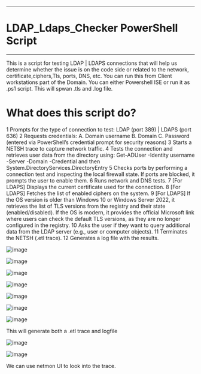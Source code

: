 ************************************************
# **LDAP_Ldaps_Checker PowerShell Script**
************************************************

This is a script for testing LDAP | LDAPS connections that will help us determine whether the issue is on the code side or related to the network, certificate,ciphers,Tls, ports, DNS, etc.
You can run this from Client workstations part of the Domain. You can either Powershell ISE or run it as .ps1 script. This will spwan .tls and .log file.


What does this script do?
==========================
1	Prompts for the type of connection to test: LDAP (port 389) | LDAPS (port 636)
2	Requests credentials:
A. Domain username
B. Domain
C. Password (entered via PowerShell’s credential prompt for security reasons)
3	Starts a NETSH trace to capture network traffic.
4	Tests the connection and retrieves user data from the directory using:  Get-ADUser -Identity username -Server -Domain -Credential   and then System.DirectoryServices.DirectoryEntry
5	Checks ports by performing a connection test and inspecting the local firewall state. If ports are blocked, it prompts the user to enable them.
6	Runs network and DNS tests.
7	[For LDAPS] Displays the current certificate used for the connection.
8	[For LDAPS] Fetches the list of enabled ciphers on the system.
9	[For LDAPS] If the OS version is older than Windows 10 or Windows Server 2022, it retrieves the list of TLS versions from the registry and their state (enabled/disabled).
If the OS is modern, it provides the official Microsoft link where users can check the default TLS versions, as they are no longer configured in the registry.
10	Asks the user if they want to query additional data from the LDAP server (e.g., user or computer objects).
11	Terminates the NETSH (.etl trace).
12	Generates a log file with the results.


![image](https://github.com/user-attachments/assets/8fffac6f-aab3-42ab-8a2c-331d5c64c0db)


![image](https://github.com/user-attachments/assets/ca8fd607-04a1-48d0-8fe6-4a7b29f28b33)


![image](https://github.com/user-attachments/assets/0539b906-4877-4125-8971-8a6658faabf0)


![image](https://github.com/user-attachments/assets/d05de318-da5a-4878-a232-24ba1a55f860)

![image](https://github.com/user-attachments/assets/070639d6-6327-4ef2-b3dd-3f5eb6bbb8ed)

![image](https://github.com/user-attachments/assets/36583777-8e0f-4e1f-bf5e-33006423e1d8)

![image](https://github.com/user-attachments/assets/f0ba727a-bab9-4abe-8f68-320a89bae128)


This will  generate both a .etl trace and logfile 

![image](https://github.com/user-attachments/assets/2cd0d1a1-76d7-4256-8b9c-f862a9882c3f)

![image](https://github.com/user-attachments/assets/0743137e-b334-4160-952e-33cc8122a64b)

We can use netmon UI to look into the trace.







